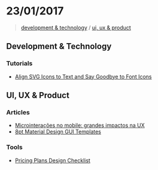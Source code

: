 # 23/01/2017
> [development & technology](#development--technology) / [ui, ux & product](#ui-ux--product)


## Development & Technology

### Tutorials
- [Align SVG Icons to Text and Say Goodbye to Font Icons](https://blog.prototypr.io/align-svg-icons-to-text-and-say-goodbye-to-font-icons-d44b3d7b26b4#.vid6z67k6)

## UI, UX & Product

### Articles
- [Microinterações no mobile: grandes impactos na UX](https://brasil.uxdesign.cc/microintera%C3%A7%C3%B5es-no-mobile-grandes-impactos-na-ux-5446b04268f6#.pzij4msft)
- [8pt Material Design GUI Templates](https://medium.com/@_bklmn/8pt-gui-templates-ed8798badab3#.yowymvvl9)

### Tools
- [Pricing Plans Design Checklist](https://gist.github.com/vitalyfriedman/a79d7b72860fbf8d3a12c3aa24af7891)